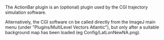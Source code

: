 The ActionBar plugin is an (optional) plugin used by the CGI trajectory simulation software.

Alternatively, the CGI software cn be called directly from the ImageJ main menu (under "Plugins/MultiLevel Vectors Atlantic"),
but only after a suitable background map has been loaded (eg Config/LatLonNewNA.png).
